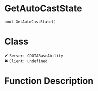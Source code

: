 # GetAutoCastState
```
bool GetAutoCastState()
```
# Class
✔ `Server: CDOTABaseAbility`  
✖ `Client: undefined`  

# Function Description

